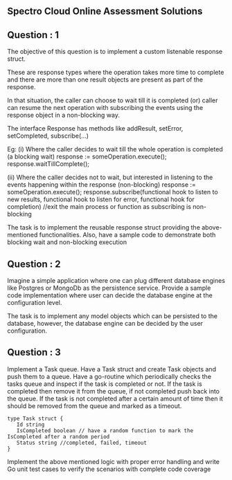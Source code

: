 ## Spectro Cloud Online Assessment Solutions

Question : 1
------------

The objective of this question is to implement a custom listenable response struct.

These are response types where the operation takes more time to complete
and there are more than one result objects are present as part of the response.

In that situation, the caller can choose to wait till it is completed
(or) caller can resume the next operation with subscribing the events using the response object in a non-blocking way.

The interface Response has methods like addResult, setError, setCompleted, subscribe(...)

Eg:
(i) Where the caller decides to wait till the whole operation is completed (a blocking wait)
response := someOperation.execute();
response.waitTillComplete();

(ii) Where the caller decides not to wait, but interested in listening to the events happening within the response (non-blocking)
response := someOperation.execute();
response.subscribe(functional hook to listen to new results, functional hook to listen for error, functional hook for completion)
//exit the main process or function as subscribing is non-blocking

The task is to implement the reusable response struct providing the above-mentioned functionalities. Also, have a sample code to demonstrate both blocking wait and non-blocking execution



Question : 2
------------

Imagine a simple application where one can plug different database engines like Postgres or MongoDb as the persistence service.
Provide a sample code implementation where user can decide the database engine at the configuration level.

The task is to implement any model objects which can be persisted to the database, however, the database engine can be decided by the user configuration.



Question : 3
------------
Implement a Task queue. Have a Task struct and create Task objects and push them to a queue.
Have a go-routine which periodically checks the tasks queue and inspect if the task is completed or not.
If the task is completed then remove it from the queue, if not completed push back into the queue.
If the task is not completed after a certain amount of time then it should be removed from the queue and marked as a timeout.
```
type Task struct {
   Id string
   IsCompleted boolean // have a random function to mark the IsCompleted after a random period
   Status string //completed, failed, timeout
}
```
Implement the above mentioned logic with proper error handling and write Go unit test cases to verify the scenarios with complete code coverage
